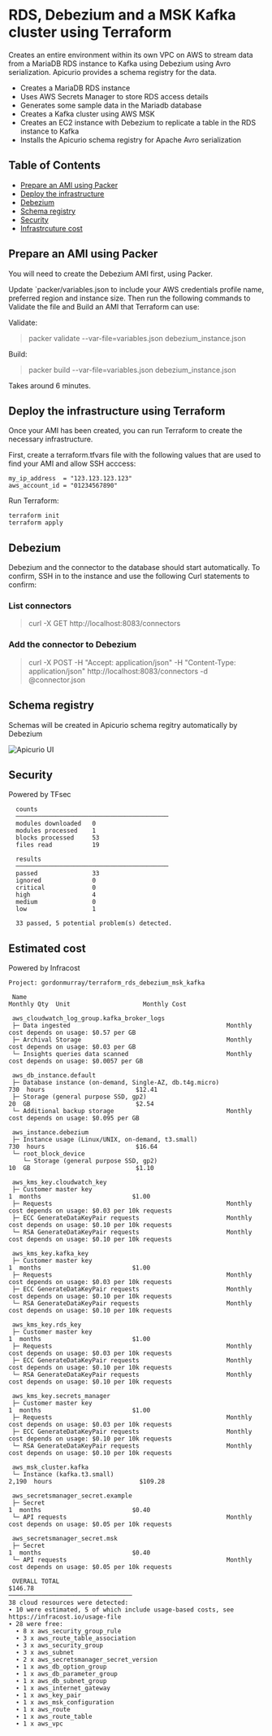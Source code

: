 # RDS, Debezium and a MSK Kafka cluster using Terraform

Creates an entire environment within its own VPC on AWS to stream data from a MariaDB RDS instance to Kafka using Debezium using Avro serialization. Apicurio provides a schema registry for the data.

* Creates a MariaDB RDS instance
* Uses AWS Secrets Manager to store RDS access details
* Generates some sample data in the Mariadb database
* Creates a Kafka cluster using AWS MSK
* Creates an EC2 instance with Debezium to replicate a table in the RDS instance to Kafka
* Installs the Apicurio schema registry for Apache Avro serialization

## Table of Contents

- [Prepare an AMI using Packer](#prepare-an-ami-using-packer)
- [Deploy the infrastructure](#deploy-the-infrastructure-using-terraform)
- [Debezium](#debezium)
- [Schema registry](#schema-registry)
- [Security](#security)
- [Infrastrcuture cost](#infrastrcuture-cost)

 ## Prepare an AMI using Packer

You will need to create the Debezium AMI first, using Packer.

Update `packer/variables.json to include your AWS credentials profile name, preferred region and instance size. Then run the following commands to Validate the file and Build an AMI that Terraform can use:

Validate:
> packer validate --var-file=variables.json debezium_instance.json

Build:
> packer build --var-file=variables.json debezium_instance.json

Takes around 6 minutes.

 ## Deploy the infrastructure using Terraform

Once your AMI has been created, you can run Terraform to create the necessary infrastructure.

First, create a terraform.tfvars file with the following values that are used to find your AMI and allow SSH acccess:

```
my_ip_address  = "123.123.123.123"
aws_account_id = "01234567890"
```

Run Terraform:

```
terraform init
terraform apply
```

## Debezium

Debezium and the connector to the database should start automatically. To confirm, SSH in to the instance and use the following Curl statements to confirm:

### List connectors

> curl -X GET http://localhost:8083/connectors

### Add the connector to Debezium

> curl -X POST -H "Accept: application/json" -H "Content-Type: application/json" http://localhost:8083/connectors -d @connector.json

## Schema registry

Schemas will be created in Apicurio schema regitry automatically by Debezium

![Apicurio UI](files/apicurio.png "Apicurio schema registry")


## Security

Powered by TFsec

```
  counts
  ──────────────────────────────────────────
  modules downloaded   0
  modules processed    1
  blocks processed     53
  files read           19

  results
  ──────────────────────────────────────────
  passed               33
  ignored              0
  critical             0
  high                 4
  medium               0
  low                  1

  33 passed, 5 potential problem(s) detected.
```

## Estimated cost

Powered by Infracost

```
Project: gordonmurray/terraform_rds_debezium_msk_kafka

 Name                                                             Monthly Qty  Unit                    Monthly Cost

 aws_cloudwatch_log_group.kafka_broker_logs
 ├─ Data ingested                                           Monthly cost depends on usage: $0.57 per GB
 ├─ Archival Storage                                        Monthly cost depends on usage: $0.03 per GB
 └─ Insights queries data scanned                           Monthly cost depends on usage: $0.0057 per GB

 aws_db_instance.default
 ├─ Database instance (on-demand, Single-AZ, db.t4g.micro)                730  hours                         $12.41
 ├─ Storage (general purpose SSD, gp2)                                     20  GB                             $2.54
 └─ Additional backup storage                               Monthly cost depends on usage: $0.095 per GB

 aws_instance.debezium
 ├─ Instance usage (Linux/UNIX, on-demand, t3.small)                      730  hours                         $16.64
 └─ root_block_device
    └─ Storage (general purpose SSD, gp2)                                  10  GB                             $1.10

 aws_kms_key.cloudwatch_key
 ├─ Customer master key                                                     1  months                         $1.00
 ├─ Requests                                                Monthly cost depends on usage: $0.03 per 10k requests
 ├─ ECC GenerateDataKeyPair requests                        Monthly cost depends on usage: $0.10 per 10k requests
 └─ RSA GenerateDataKeyPair requests                        Monthly cost depends on usage: $0.10 per 10k requests

 aws_kms_key.kafka_key
 ├─ Customer master key                                                     1  months                         $1.00
 ├─ Requests                                                Monthly cost depends on usage: $0.03 per 10k requests
 ├─ ECC GenerateDataKeyPair requests                        Monthly cost depends on usage: $0.10 per 10k requests
 └─ RSA GenerateDataKeyPair requests                        Monthly cost depends on usage: $0.10 per 10k requests

 aws_kms_key.rds_key
 ├─ Customer master key                                                     1  months                         $1.00
 ├─ Requests                                                Monthly cost depends on usage: $0.03 per 10k requests
 ├─ ECC GenerateDataKeyPair requests                        Monthly cost depends on usage: $0.10 per 10k requests
 └─ RSA GenerateDataKeyPair requests                        Monthly cost depends on usage: $0.10 per 10k requests

 aws_kms_key.secrets_manager
 ├─ Customer master key                                                     1  months                         $1.00
 ├─ Requests                                                Monthly cost depends on usage: $0.03 per 10k requests
 ├─ ECC GenerateDataKeyPair requests                        Monthly cost depends on usage: $0.10 per 10k requests
 └─ RSA GenerateDataKeyPair requests                        Monthly cost depends on usage: $0.10 per 10k requests

 aws_msk_cluster.kafka
 └─ Instance (kafka.t3.small)                                           2,190  hours                        $109.28

 aws_secretsmanager_secret.example
 ├─ Secret                                                                  1  months                         $0.40
 └─ API requests                                            Monthly cost depends on usage: $0.05 per 10k requests

 aws_secretsmanager_secret.msk
 ├─ Secret                                                                  1  months                         $0.40
 └─ API requests                                            Monthly cost depends on usage: $0.05 per 10k requests

 OVERALL TOTAL                                                                                              $146.78
──────────────────────────────────
38 cloud resources were detected:
∙ 10 were estimated, 5 of which include usage-based costs, see https://infracost.io/usage-file
∙ 28 were free:
  ∙ 8 x aws_security_group_rule
  ∙ 3 x aws_route_table_association
  ∙ 3 x aws_security_group
  ∙ 3 x aws_subnet
  ∙ 2 x aws_secretsmanager_secret_version
  ∙ 1 x aws_db_option_group
  ∙ 1 x aws_db_parameter_group
  ∙ 1 x aws_db_subnet_group
  ∙ 1 x aws_internet_gateway
  ∙ 1 x aws_key_pair
  ∙ 1 x aws_msk_configuration
  ∙ 1 x aws_route
  ∙ 1 x aws_route_table
  ∙ 1 x aws_vpc
  ```
